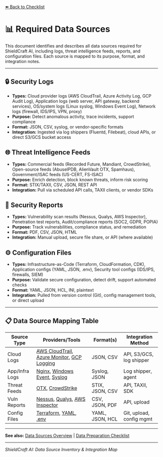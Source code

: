 [⬅️ Back to Checklist](./checklist.md)

# 📊 Required Data Sources

This document identifies and describes all data sources required for ShieldCraft AI, including logs, threat intelligence feeds, reports, and configuration files. Each source is mapped to its purpose, format, and integration notes.

***

## 🔒 Security Logs

*   **Types:** Cloud provider logs (AWS CloudTrail, Azure Activity Log, GCP Audit Log), Application logs (web server, API gateway, backend services), OS/system logs (Linux syslog, Windows Event Log), Network logs (firewall, IDS/IPS, VPN, proxy)
*   **Purpose:** Detect anomalous activity, trace incidents, support compliance
*   **Format:** JSON, CSV, syslog, or vendor-specific formats
*   **Integration:** Ingested via log shippers (Fluentd, Filebeat), cloud APIs, or direct S3/GCS bucket access

## 🌐 Threat Intelligence Feeds

*   **Types:** Commercial feeds (Recorded Future, Mandiant, CrowdStrike), Open-source feeds (AbuseIPDB, AlienVault OTX, Spamhaus), Government/ISAC feeds (US-CERT, FS-ISAC)
*   **Purpose:** Enrich detection, block known threats, inform risk scoring
*   **Format:** STIX/TAXII, CSV, JSON, REST API
*   **Integration:** Pull via scheduled API calls, TAXII clients, or vendor SDKs

## 📝 Security Reports

*   **Types:** Vulnerability scan results (Nessus, Qualys, AWS Inspector), Penetration test reports, Audit/compliance reports (SOC2, GDPR, POPIA)
*   **Purpose:** Track vulnerabilities, compliance status, and remediation
*   **Format:** PDF, CSV, JSON, HTML
*   **Integration:** Manual upload, secure file share, or API (where available)

## ⚙️ Configuration Files

*   **Types:** Infrastructure-as-Code (Terraform, CloudFormation, CDK), Application configs (YAML, JSON, .env), Security tool configs (IDS/IPS, firewalls, SIEM)
*   **Purpose:** Validate secure configuration, detect drift, support automated checks
*   **Format:** YAML, JSON, HCL, INI, plaintext
*   **Integration:** Pulled from version control (Git), config management tools, or direct upload

***

## 📋 Data Source Mapping Table

| Source Type    | Providers/Tools                                                                 | Format(s)           | Integration Method           |
|----------------|--------------------------------------------------------------------------------|---------------------|-----------------------------|
| Cloud Logs     | [AWS CloudTrail](https://aws.amazon.com/cloudtrail/), [Azure Monitor](https://azure.microsoft.com/en-us/products/monitor/), [GCP Logging](https://cloud.google.com/logging) | JSON, CSV           | API, S3/GCS, log shipper    |
| App/Infra Logs | [Nginx](https://nginx.org/en/docs/), [Windows Event](https://learn.microsoft.com/en-us/windows/win32/eventlog/event-logging), [Syslog](https://datatracker.ietf.org/doc/html/rfc5424) | Syslog, JSON        | Log shipper, agent          |
| Threat Feeds   | [OTX](https://otx.alienvault.com/), [CrowdStrike](https://www.crowdstrike.com/) | STIX, JSON, CSV     | API, TAXII, SDK             |
| Vuln Reports   | [Nessus](https://www.tenable.com/products/nessus), [Qualys](https://www.qualys.com/apps/vulnerability-management/), [AWS Inspector](https://aws.amazon.com/inspector/) | CSV, JSON, PDF      | API, upload                 |
| Config Files   | [Terraform](https://www.terraform.io/), [YAML](https://yaml.org/), [.env](https://12factor.net/config) | YAML, JSON, HCL     | Git, upload, config mgmt    |

***

**See also:** [Data Sources Overview](./data_sources.md) | [Data Preparation Checklist](./checklist.md#💾-data-preparation)

***

*ShieldCraft AI: Data Source Inventory & Integration Map*
